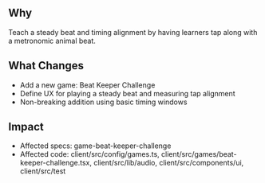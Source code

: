 ## Why
Teach a steady beat and timing alignment by having learners tap along with a metronomic animal beat.

## What Changes
- Add a new game: Beat Keeper Challenge
- Define UX for playing a steady beat and measuring tap alignment
- Non-breaking addition using basic timing windows

## Impact
- Affected specs: game-beat-keeper-challenge
- Affected code: client/src/config/games.ts, client/src/games/beat-keeper-challenge.tsx, client/src/lib/audio, client/src/components/ui, client/src/test

